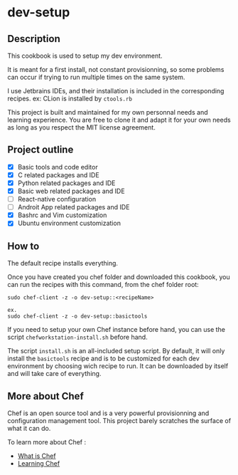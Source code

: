 # dev-setup

## Description

This cookbook is used to setup my dev environment.

It is meant for a first install, not constant provisionning, so some problems
can occur if trying to run multiple times on the same system.

I use Jetbrains IDEs, and their installation is included in the corresponding 
recipes. ex: CLion is installed by `ctools.rb`

This project is built and maintained for my own personnal needs and learning 
experience. You are free to clone it and adapt it for your own needs as long 
as you respect the MIT license agreement.

## Project outline

- [x] Basic tools and code editor
- [x] C related packages and IDE
- [x] Python related packages and IDE
- [x] Basic web related packages and IDE
- [ ] React-native configuration
- [ ] Androit App related packages and IDE
- [x] Bashrc and Vim customization
- [x] Ubuntu environment customization

## How to

The default recipe installs everything.

Once you have created you chef folder and downloaded this cookbook,
you can run the recipes with this command, from the chef folder root:

    sudo chef-client -z -o dev-setup::<recipeName>

    ex.
    sudo chef-client -z -o dev-setup::basictools

If you need to setup your own Chef instance before hand, you can use the 
script `chefworkstation-install.sh` before hand.

The script `install.sh` is an all-included setup script. By default, it will 
only install the `basictools` recipe and is to be customized for each dev 
environment by choosing wich recipe to run. It can be downloaded by itself 
and will take care of everything.

## More about Chef

Chef is an open source tool and is a very powerful provisionning and 
configuration management tool. This project barely scratches the surface 
of what it can do.

To learn more about Chef :

- [What is Chef](https://www.chef.sh)
- [Learning Chef](https://learn.chef.io/#/)

